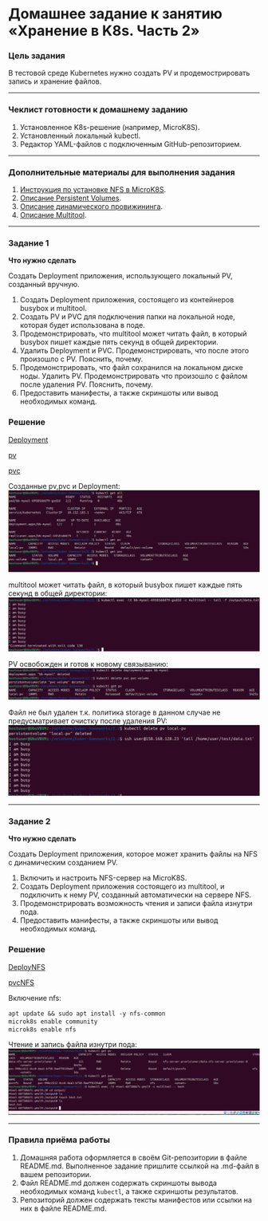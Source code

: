 # Домашнее задание к занятию «Хранение в K8s. Часть 2»

### Цель задания

В тестовой среде Kubernetes нужно создать PV и продемострировать запись и хранение файлов.

------

### Чеклист готовности к домашнему заданию

1. Установленное K8s-решение (например, MicroK8S).
2. Установленный локальный kubectl.
3. Редактор YAML-файлов с подключенным GitHub-репозиторием.

------

### Дополнительные материалы для выполнения задания

1. [Инструкция по установке NFS в MicroK8S](https://microk8s.io/docs/nfs). 
2. [Описание Persistent Volumes](https://kubernetes.io/docs/concepts/storage/persistent-volumes/). 
3. [Описание динамического провижининга](https://kubernetes.io/docs/concepts/storage/dynamic-provisioning/). 
4. [Описание Multitool](https://github.com/wbitt/Network-MultiTool).

------

### Задание 1

**Что нужно сделать**

Создать Deployment приложения, использующего локальный PV, созданный вручную.

1. Создать Deployment приложения, состоящего из контейнеров busybox и multitool.
2. Создать PV и PVC для подключения папки на локальной ноде, которая будет использована в поде.
3. Продемонстрировать, что multitool может читать файл, в который busybox пишет каждые пять секунд в общей директории. 
4. Удалить Deployment и PVC. Продемонстрировать, что после этого произошло с PV. Пояснить, почему.
5. Продемонстрировать, что файл сохранился на локальном диске ноды. Удалить PV.  Продемонстрировать что произошло с файлом после удаления PV. Пояснить, почему.
5. Предоставить манифесты, а также скриншоты или вывод необходимых команд.


### Решение


[Deployment](https://github.com/CTAJIUH58/kuber-homeworks/blob/main/2.2/Deployment.yaml)


[pv](https://github.com/CTAJIUH58/kuber-homeworks/blob/main/2.2/pv.yaml)


[pvc](https://github.com/CTAJIUH58/kuber-homeworks/blob/main/2.2/pvc.yaml)


Созданные pv,pvc и Deployment:
![1_1](https://github.com/CTAJIUH58/kuber-homeworks/blob/main/2.2/img/1_1.png)


multitool может читать файл, в который busybox пишет каждые пять секунд в общей директории:
![1_3](https://github.com/CTAJIUH58/kuber-homeworks/blob/main/2.2/img/1_3.png)


PV освобожден и готов к новому связыванию:
![1_4](https://github.com/CTAJIUH58/kuber-homeworks/blob/main/2.2/img/1_4.png)


Файл не был удален т.к. политика storage в данном случае не предусматривает очистку после удаления PV:
![1_5](https://github.com/CTAJIUH58/kuber-homeworks/blob/main/2.2/img/1_5.png)


------

### Задание 2

**Что нужно сделать**

Создать Deployment приложения, которое может хранить файлы на NFS с динамическим созданием PV.

1. Включить и настроить NFS-сервер на MicroK8S.
2. Создать Deployment приложения состоящего из multitool, и подключить к нему PV, созданный автоматически на сервере NFS.
3. Продемонстрировать возможность чтения и записи файла изнутри пода. 
4. Предоставить манифесты, а также скриншоты или вывод необходимых команд.


### Решение


[DeployNFS](https://github.com/CTAJIUH58/kuber-homeworks/blob/main/2.2/DeployNFS.yaml)


[pvcNFS](https://github.com/CTAJIUH58/kuber-homeworks/blob/main/2.2/pvcNFS.yaml)


Включение nfs:
```
apt update && sudo apt install -y nfs-common
microk8s enable community
microk8s enable nfs
```


Чтение и запись файла изнутри пода:
![2_1](https://github.com/CTAJIUH58/kuber-homeworks/blob/main/2.2/img/2_1.png)


------

### Правила приёма работы

1. Домашняя работа оформляется в своём Git-репозитории в файле README.md. Выполненное задание пришлите ссылкой на .md-файл в вашем репозитории.
2. Файл README.md должен содержать скриншоты вывода необходимых команд `kubectl`, а также скриншоты результатов.
3. Репозиторий должен содержать тексты манифестов или ссылки на них в файле README.md.
